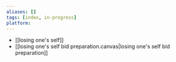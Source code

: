 ```yaml
---
aliases: []
tags: [index, in-progress]
platform: 
---
```



- [[losing one's self]]
- [[losing one's self bid preparation.canvas|losing one's self bid preparation]]